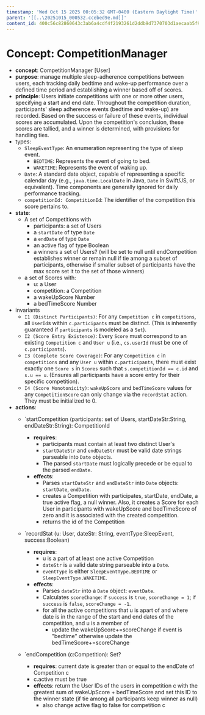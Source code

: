 ```yaml
---
timestamp: 'Wed Oct 15 2025 00:05:32 GMT-0400 (Eastern Daylight Time)'
parent: '[[..\20251015_000532.ccebed9e.md]]'
content_id: 400c56c82860643c3ab6a4cdf4f2193261d2ddb9d7370703d1aecaab5f9e5281
---
```


# Concept: CompetitionManager

* **concept**: CompetitionManager \[User]
* **purpose**: manage multiple sleep-adherence competitions between users, each tracking daily bedtime and wake-up performance over a defined time period and establishing a winner based off of scores.
* **principle**: Users initiate competitions with one or more other users, specifying a start and end date. Throughout the competition duration, participants' sleep adherence events (bedtime and wake-up) are recorded. Based on the success or failure of these events, individual scores are accumulated. Upon the competition's conclusion, these scores are tallied, and a winner is determined, with provisions for handling ties.
* types:
  * `SleepEventType`: An enumeration representing the type of sleep event.
    * `BEDTIME`: Represents the event of going to bed.
    * `WAKETIME`: Represents the event of waking up.
  - `Date`: A standard date object, capable of representing a specific calendar day (e.g., `java.time.LocalDate` in Java, `Date` in Swift/JS, or equivalent). Time components are generally ignored for daily performance tracking.
  - `competitionId: CompetitionId`: The identifier of the competition this score pertains to.
* **state**:
  * A set of Competitions with
    * participants: a set of Users
    * a `startDate` of type `Date`
    * a `endDate` of type `Date`
    * an active flag of type Boolean
    * a winners a set of Users? (will be set to null until endCompetition establishes winner or remain null if tie among a subset of participants, otherwise if smaller subset of participants have the max score set it to the set of those winners)
  * a set of Scores with:
    * u: a User
    * competition: a Competition
    * a wakeUpScore Number
    * a bedTimeScore Number
* invariants
  * `I1 (Distinct Participants)`: For any `Competition c` in `competitions`, all `UserId`s within `c.participants` must be distinct. (This is inherently guaranteed if `participants` is modeled as a `Set`).
  * `I2 (Score Entry Existence)`: Every `Score` must correspond to an existing `Competition c` and `User u` (i.e., `cs.userId` must be one of `c.participants`).
  * `I3 (Complete Score Coverage)`: For any `Competition c` in `competitions` and any `User u` within `c.participants`, there must exist exactly one `Score s` in `Scores` such that `s.competitionId == c.id` and `s.u == u`. (Ensures all participants have a score entry for their specific competition).
  * `I4 (Score Monotonicity)`: `wakeUpScore` and `bedTimeScore` values for any `CompetitionScore` can only change via the `recordStat` action. They must be initialized to 0.
* **actions**:
  * \`startCompetition (participants: set of Users, startDateStr:String, endDateStr:String): CompetitionId
    * **requires**: 
      * participants must contain at least two distinct User's
      * `startDateStr` and `endDateStr` must be valid date strings parseable into `Date` objects.
      - The parsed `startDate` must logically precede or be equal to the parsed `endDate`.
    * **effects**:
      * Parses `startDateStr` and `endDateStr` into `Date` objects: `startDate`, `endDate`.
      * creates a Competition with participates, startDate, endDate, a true active flag, a null winner. Also, it creates a Score for each User in participants with wakeUpScore and bedTimeScore of zero and it is associated with the created competition.
      * returns the id of the Competition

  * \`recordStat (u: User, dateStr: String, eventType:SleepEvent, success:Boolean)
    * **requires**:
      * u is a part of at least one active Competition
      * `dateStr` is a valid date string parseable into a `Date`.
      - `eventType` is either `SleepEventType.BEDTIME` or `SleepEventType.WAKETIME`.
    * **effects**:
      * Parses `dateStr` into a `Date` object: `eventDate`.
      * Calculates `scoreChange`: if `success` is `true`, `scoreChange = 1`; if `success` is `false`, `scoreChange = -1`.
      * for all the active competitions that u is apart of and where date is in the range of the start and end dates of the competition, and u is a member of
        * update the wakeUpScore+=scoreChange if event is "bedtime" otherwise update the bedTimeScore+=scoreChange

  * \`endCompetition (c:Competition): Set<User>?
    * **requires**: current date is greater than or equal to the endDate of Competition c
    * c.active must be true
    * **effects**: return the User IDs of the users in competition c with the greatest sum of wakeUpScore + bedTimeScore and set this ID to the winner state (if tie among all participants keep winner as null)
      * also change active flag to false for competition c
